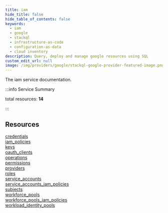 ```yaml
---
title: iam
hide_title: false
hide_table_of_contents: false
keywords:
  - iam
  - google
  - stackql
  - infrastructure-as-code
  - configuration-as-data
  - cloud inventory
description: Query, deploy and manage google resources using SQL
custom_edit_url: null
image: /img/providers/google/stackql-google-provider-featured-image.png
---
```


The iam service documentation.

:::info Service Summary

<div class="row">
<div class="providerDocColumn">
<span>total resources:&nbsp;<b>14</b></span><br />
</div>
</div>

:::

## Resources
<div class="row">
<div class="providerDocColumn">
<a href="/providers/google/iam/credentials/">credentials</a><br />
<a href="/providers/google/iam/iam_policies/">iam_policies</a><br />
<a href="/providers/google/iam/keys/">keys</a><br />
<a href="/providers/google/iam/oauth_clients/">oauth_clients</a><br />
<a href="/providers/google/iam/operations/">operations</a><br />
<a href="/providers/google/iam/permissions/">permissions</a><br />
<a href="/providers/google/iam/providers/">providers</a>
</div>
<div class="providerDocColumn">
<a href="/providers/google/iam/roles/">roles</a><br />
<a href="/providers/google/iam/service_accounts/">service_accounts</a><br />
<a href="/providers/google/iam/service_accounts_iam_policies/">service_accounts_iam_policies</a><br />
<a href="/providers/google/iam/subjects/">subjects</a><br />
<a href="/providers/google/iam/workforce_pools/">workforce_pools</a><br />
<a href="/providers/google/iam/workforce_pools_iam_policies/">workforce_pools_iam_policies</a><br />
<a href="/providers/google/iam/workload_identity_pools/">workload_identity_pools</a>
</div>
</div>